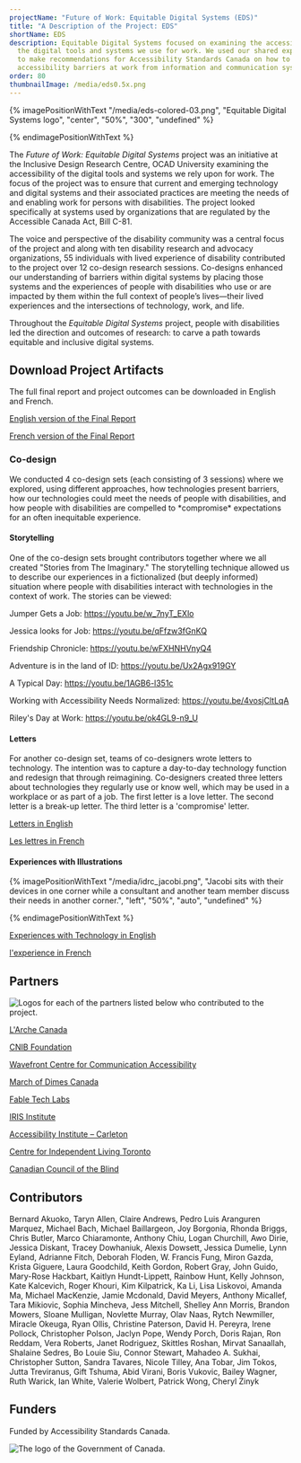 ```yaml
---
projectName: "Future of Work: Equitable Digital Systems (EDS)"
title: "A Description of the Project: EDS"
shortName: EDS
description: Equitable Digital Systems focused on examining the accessibility of
  the digital tools and systems we use for work. We used our shared experiences
  to make recommendations for Accessibility Standards Canada on how to prevent
  accessibility barriers at work from information and communication systems.
order: 80
thumbnailImage: /media/eds0.5x.png
---
```

{% imagePositionWithText "/media/eds-colored-03.png", "Equitable Digital Systems logo", "center", "50%", "300", "undefined" %}

{% endimagePositionWithText %}

The *Future of Work: Equitable Digital Systems* project was an initiative at the Inclusive Design Research Centre, OCAD University examining the accessibility of the digital tools and systems we rely upon for work. The focus of the project was to ensure that current and emerging technology and digital systems and their associated practices are meeting the needs of and enabling work for persons with disabilities. The project looked specifically at systems used by organizations that are regulated by the Accessible Canada Act, Bill C-81.

The voice and perspective of the disability community was a central focus of the project and along with ten disability research and advocacy organizations, 55 individuals with lived experience of disability contributed to the project over 12 co-design research sessions. Co-designs enhanced our understanding of barriers within digital systems by placing those systems and the experiences of people with disabilities who use or are impacted by them within the full context of people’s lives—their lived experiences and the intersections of technology, work, and life.

Throughout the *Equitable Digital Systems* project, people with disabilities led the direction and outcomes of research: to carve a path towards equitable and inclusive digital systems.

## Download Project Artifacts

The full final report and project outcomes can be downloaded in English and French.

[English version of the Final Report](/media/equitable-digital-systems-research-report-final_english.docx)

[French version of the Final Report](/media/equitable-digital-systems-research-report-final_french.docx)

### Co-design

We conducted 4 co-design sets (each consisting of 3 sessions) where we explored, using different approaches, how technologies present barriers, how our technologies could meet the needs of people with disabilities, and how people with disabilities are compelled to \*compromise\* expectations for an often inequitable experience.

#### Storytelling

One of the co-design sets brought contributors together where we all created "Stories from The Imaginary." The storytelling technique allowed us to describe our experiences in a fictionalized (but deeply informed) situation where people with disabilities interact with technologies in the context of work. The stories can be viewed:

Jumper Gets a Job: <https://youtu.be/w_7nyT_EXlo>

Jessica looks for Job: <https://youtu.be/qFfzw3fGnKQ>

Friendship Chronicle: <https://youtu.be/wFXHNHVnyQ4>

Adventure is in the land of ID: <https://youtu.be/Ux2Agx919GY>

A Typical Day: <https://youtu.be/1AGB6-l351c>

Working with Accessibility Needs Normalized: <https://youtu.be/4vosjCltLqA>

Riley's Day at Work: <https://youtu.be/ok4GL9-n9_U>

#### Letters

For another co-design set, teams of co-designers wrote letters to technology. The intention was to capture a day-to-day technology function and redesign that through reimagining. Co-designers created three letters about technologies they regularly use or know well, which may be used in a workplace or as part of a job. The first letter is a love letter. The second letter is a break-up letter. The third letter is a 'compromise' letter.

[Letters in English](/media/the-letters.docx)

[Les lettres in French](/media/les_lettres.docx)

#### Experiences with Illustrations

{% imagePositionWithText "/media/idrc_jacobi.png", "Jacobi sits with their devices in one corner while a consultant and another team member discuss their needs in another corner.", "left", "50%", "auto", "undefined" %}

{% endimagePositionWithText %}

[Experiences with Technology in English](/media/experience.docx)

[l'experience in French](/media/l-experience.docx)

## Partners

![Logos for each of the partners listed below who contributed to the project.](/media/partners_eds.png)

[L'Arche Canada](https://larche.ca)

[CNIB Foundation](https://cnib.ca)

[Wavefront Centre for Communication Accessibility](https://wavefrontcentre.ca)

[March of Dimes Canada](https://marchofdimes.ca)

[Fable Tech Labs](https://makeitfable.com)

[IRIS Institute](https://irisinstitute.ca)

[Accessibility Institute – Carleton](https://carleton.ca/accessibility-institute/)

[Centre for Independent Living Toronto](https://cilt.ca)

[Canadian Council of the Blind](https://ccbnational.net)

## Contributors

Bernard Akuoko, Taryn Allen, Claire Andrews, Pedro Luis Aranguren Marquez, Michael Bach, Michael Baillargeon, Joy Borgonia, Rhonda Briggs, Chris Butler, Marco Chiaramonte, Anthony Chiu, Logan Churchill, Awo Dirie, Jessica Diskant, Tracey Dowhaniuk, Alexis Dowsett, Jessica Dumelie, Lynn Eyland, Adrianne Fitch, Deborah Floden, W. Francis Fung, Miron Gazda, Krista Giguere, Laura Goodchild, Keith Gordon, Robert Gray, John Guido, Mary-Rose Hackbart, Kaitlyn Hundt-Lippett, Rainbow Hunt, Kelly Johnson, Kate Kalcevich, Roger Khouri, Kim Kilpatrick, Ka Li, Lisa Liskovoi, Amanda Ma, Michael MacKenzie, Jamie Mcdonald, David Meyers, Anthony Micallef, Tara Mikiovic, Sophia Mincheva, Jess Mitchell, Shelley Ann Morris, Brandon Mowers, Sloane Mulligan, Novlette Murray, Olav Naas, Rytch Newmiller, Miracle Okeuga, Ryan Ollis, Christine Paterson, David H. Pereyra, Irene Pollock, Christopher Polson, Jaclyn Pope, Wendy Porch, Doris Rajan, Ron Reddam, Vera Roberts, Janet Rodriguez, Skittles Roshan, Mirvat Sanaallah, Shalaine Sedres, Bo Louie Siu, Connor Stewart, Mahadeo A. Sukhai, Christopher Sutton, Sandra Tavares, Nicole Tilley, Ana Tobar, Jim Tokos, Jutta Treviranus, Gift Tshuma, Abid Virani, Boris Vukovic, Bailey Wagner, Ruth Warick, Ian White, Valerie Wolbert, Patrick Wong, Cheryl Zinyk

## Funders

Funded by Accessibility Standards Canada.

![The logo of the Government of Canada.](/media/canada.png)
